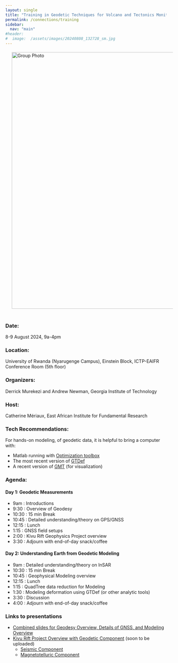 ```yaml
---
layout: single
title: "Training in Geodetic Techniques for Volcano and Tectonics Monitoring"
permalink: /connections/training
sidebar:
  nav: "main"
#header:
#  image:  /assets/images/20240808_132728_sm.jpg
---
```


<style>  
.floatCenter800 {
    width: 800px;
    padding: 5px 5px 20px 20px;
    float: center;
}
</style>
<img src="/KIVU/assets/images/20240808_132728_sm.jpg" alt="Group Photo" class="floatCenter800"> 

### Date: 
8-9 August 2024, 9a-4pm
### Location:  
University of Rwanda (Nyarugenge Campus), Einstein Block, ICTP-EAIFR Conference Room (5th floor)  
### Organizers: 
Derrick Murekezi and Andrew Newman, Georgia Institute of Technology
### Host: 
Catherine Mériaux, East African Institute for Fundamental Research

### Tech Recommendations:
For hands-on modeling, of geodetic data, it is helpful to bring a computer with:
-  Matlab running with [Optimization toolbox](https://www.mathworks.com/products/optimization.html)
- The most recent version of [GTDef](https://avnewman.github.io/GTDef/)
- A recent version of [GMT](https://www.generic-mapping-tools.org/) (for visualization) 

### Agenda:
#### Day 1: Geodetic Measurements
  - 9am   : Introductions 
  - 9:30  : Overview of Geodesy 
  - 10:30 : 15 min Break
  - 10:45 : Detailed understanding/theory on GPS/GNSS 
  - 12:15 : Lunch
  - 1:15  : GNSS field setups  
  - 2:00  : Kivu Rift Geophysics Project overview 
  - 3:30  : Adjourn with end-of-day snack/coffee 

#### Day 2:  Understanding Earth from Geodetic Modeling
  - 9am   : Detailed understanding/theory on InSAR
  - 10:30 : 15 min Break
  - 10:45 : Geophysical Modeling overview 
  - 12:15 : Lunch
  - 1:15  : QuadTree data reduction for Modeling 
  - 1:30  : Modeling deformation using GTDef (or other analytic tools) 
  - 3:30  : Discussion
  - 4:00  : Adjourn with end-of-day snack/coffee

### Links to presentations
  - [Combined slides for Geodesy Overview, Details of GNSS, and Modeling Overview](KIVU/assets/files/Deformation_Methods_2024.pdf)
  - [Kivu Rift Project Overview with Geodetic Component]() (soon to be uploaded)
    - [Seismic Component]()
    - [Magnetotelluric Component]()
